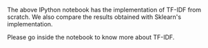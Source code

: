 The above IPython notebook has the implementation of TF-IDF from scratch. We also compare the results obtained with Sklearn's implementation.

Please go inside the notebook to know more about TF-IDF.
